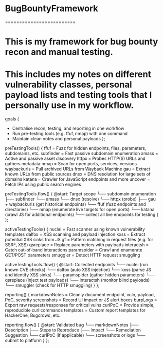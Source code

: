 # BugBountyFramework
=========================

# This is my framework for bug bounty recon and manual testing. 

# This includes my notes on different vulnerability classes, personal payload lists and testing tools that I personally use in my workflow.

goals {
  - Centralise recon, testing, and reporting in one workflow
  - Run pre-testing tools (e.g. ffuf, nmap) with one command
  - Maintain clean notes and personal payloads
};

preTestingTools() {
  ffuf         = Fuzz for hidden endpoints, files, parameters, subdomains, etc.
  subfinder    = Fast passive subdomain enumeration
  amass        = Active and passive asset discovery
  httpx        = Probes HTTP(S) URLs and gathers metadata
  nmap         = Scan for open ports, services, versions
  waybackurls  = Pull archived URLs from Wayback Machine
  gau          = Extract known URLs from public sources
  dnsx         = DNS resolution for large sets of domains
  katana       = Crawler for JavaScript endpoints and more
  uncover      = Fetch IPs using public search engines

  preTestingTools.flow() {
    @start: Target scope
      └── subdomain enumeration
          ├── subfinder
          └── amass
              └── dnsx (resolve)
                  └── httpx (probe)
                      ├── gau + waybackurls (get historical endpoints)
                      └── ffuf (fuzz endpoints and directories)
                          └── nmap (enumerate live targets for open ports)
                              └── katana (crawl JS for additional endpoints)
                                  └── collect all live endpoints for testing
  }
};

activeTestingTools() {
  nuclei       = Fast scanner using known vulnerability templates
  dalfox       = XSS scanning and payload injection
  kxss         = Extract potential XSS sinks from JS
  gf           = Pattern matching in request files (e.g. for SSRF, XSS)
  qsreplace    = Replace parameters with payloads
  interactsh   = Catch out-of-band interactions
  paramspider  = Crawl and enumerate GET/POST parameters
  smuggler     = Detect HTTP request smuggling

  activeTestingTools.flow() {
    @start: Collected endpoints
      └── nuclei (run known CVE checks)
          └── dalfox (auto XSS injection)
              └── kxss (parse JS and identify XSS sinks)
                  └── paramspider (gather hidden parameters)
                      └── qsreplace (inject test payloads)
                          └── interactsh (monitor blind payloads)
                              └── smuggler (check for HTTP smuggling)
  }
};

reporting() {
  markdownNotes = Cleanly document endpoint, vuln, payload, PoC, severity
  screenshots   = Record UI impact or JS alert boxes
  burpLogs      = Export raw requests/responses for critical vulns
  curlPoC       = Provide simple, reproducible curl commands
  templates     = Custom report templates for HackerOne, Bugcrowd, etc.

  reporting.flow() {
    @start: Validated bug
      └── markdownNotes
          ├── Description
          ├── Steps to Reproduce
          ├── Impact
          └── Remediation Suggestion
              └── curlPoC (if applicable)
                  └── screenshots or logs
                      └── submit to platform
  }
};
